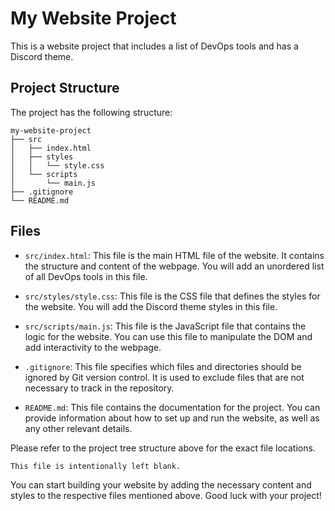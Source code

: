 # My Website Project

This is a website project that includes a list of DevOps tools and has a Discord theme.

## Project Structure

The project has the following structure:

```
my-website-project
├── src
│   ├── index.html
│   ├── styles
│   │   └── style.css
│   └── scripts
│       └── main.js
├── .gitignore
└── README.md
```

## Files

- `src/index.html`: This file is the main HTML file of the website. It contains the structure and content of the webpage. You will add an unordered list of all DevOps tools in this file.

- `src/styles/style.css`: This file is the CSS file that defines the styles for the website. You will add the Discord theme styles in this file.

- `src/scripts/main.js`: This file is the JavaScript file that contains the logic for the website. You can use this file to manipulate the DOM and add interactivity to the webpage.

- `.gitignore`: This file specifies which files and directories should be ignored by Git version control. It is used to exclude files that are not necessary to track in the repository.

- `README.md`: This file contains the documentation for the project. You can provide information about how to set up and run the website, as well as any other relevant details.

Please refer to the project tree structure above for the exact file locations.

```
This file is intentionally left blank.
```

You can start building your website by adding the necessary content and styles to the respective files mentioned above. Good luck with your project!
```